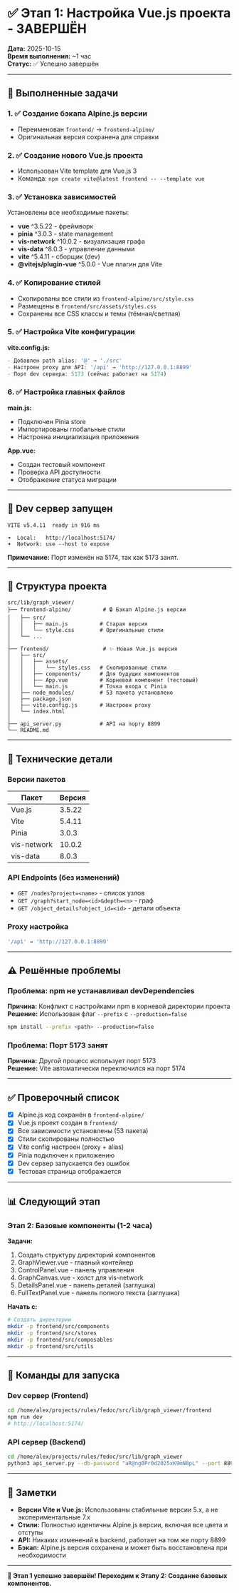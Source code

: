 # ✅ Этап 1: Настройка Vue.js проекта - ЗАВЕРШЁН

**Дата:** 2025-10-15  
**Время выполнения:** ~1 час  
**Статус:** ✅ Успешно завершён

---

## 🎯 Выполненные задачи

### 1. ✅ Создание бэкапа Alpine.js версии
- Переименован `frontend/` → `frontend-alpine/`
- Оригинальная версия сохранена для справки

### 2. ✅ Создание нового Vue.js проекта
- Использован Vite template для Vue.js 3
- Команда: `npm create vite@latest frontend -- --template vue`

### 3. ✅ Установка зависимостей
Установлены все необходимые пакеты:
- **vue** ^3.5.22 - фреймворк
- **pinia** ^3.0.3 - state management
- **vis-network** ^10.0.2 - визуализация графа
- **vis-data** ^8.0.3 - управление данными
- **vite** ^5.4.11 - сборщик (dev)
- **@vitejs/plugin-vue** ^5.0.0 - Vue плагин для Vite

### 4. ✅ Копирование стилей
- Скопированы все стили из `frontend-alpine/src/style.css`
- Размещены в `frontend/src/assets/styles.css`
- Сохранены все CSS классы и темы (тёмная/светлая)

### 5. ✅ Настройка Vite конфигурации
**vite.config.js:**
```javascript
- Добавлен path alias: '@' → './src'
- Настроен proxy для API: '/api' → 'http://127.0.0.1:8899'
- Порт dev сервера: 5173 (сейчас работает на 5174)
```

### 6. ✅ Настройка главных файлов
**main.js:**
- Подключен Pinia store
- Импортированы глобальные стили
- Настроена инициализация приложения

**App.vue:**
- Создан тестовый компонент
- Проверка API доступности
- Отображение статуса миграции

---

## 🚀 Dev сервер запущен

```
VITE v5.4.11  ready in 916 ms

➜  Local:   http://localhost:5174/
➜  Network: use --host to expose
```

**Примечание:** Порт изменён на 5174, так как 5173 занят.

---

## 📁 Структура проекта

```
src/lib/graph_viewer/
├── frontend-alpine/          # 🔒 Бэкап Alpine.js версии
│   ├── src/
│   │   ├── main.js          # Старая версия
│   │   └── style.css        # Оригинальные стили
│   └── ...
│
├── frontend/                 # ✨ Новая Vue.js версия
│   ├── src/
│   │   ├── assets/
│   │   │   └── styles.css   # Скопированные стили
│   │   ├── components/      # Для будущих компонентов
│   │   ├── App.vue          # Корневой компонент (тестовый)
│   │   └── main.js          # Точка входа с Pinia
│   ├── node_modules/        # 53 пакета установлено
│   ├── package.json
│   ├── vite.config.js       # Настроен proxy
│   └── index.html
│
├── api_server.py            # API на порту 8899
└── README.md
```

---

## 🔧 Технические детали

### Версии пакетов
| Пакет | Версия |
|-------|--------|
| Vue.js | 3.5.22 |
| Vite | 5.4.11 |
| Pinia | 3.0.3 |
| vis-network | 10.0.2 |
| vis-data | 8.0.3 |

### API Endpoints (без изменений)
- `GET /nodes?project=<name>` - список узлов
- `GET /graph?start_node=<id>&depth=<n>` - граф
- `GET /object_details?object_id=<id>` - детали объекта

### Proxy настройка
```javascript
'/api' → 'http://127.0.0.1:8899'
```

---

## ⚠️ Решённые проблемы

### Проблема: npm не устанавливал devDependencies
**Причина:** Конфликт с настройками npm в корневой директории проекта  
**Решение:** Использован флаг `--prefix` с `--production=false`
```bash
npm install --prefix <path> --production=false
```

### Проблема: Порт 5173 занят
**Причина:** Другой процесс использует порт 5173  
**Решение:** Vite автоматически переключился на порт 5174

---

## ✅ Проверочный список

- [x] Alpine.js код сохранён в `frontend-alpine/`
- [x] Vue.js проект создан в `frontend/`
- [x] Все зависимости установлены (53 пакета)
- [x] Стили скопированы полностью
- [x] Vite config настроен (proxy + alias)
- [x] Pinia подключен к приложению
- [x] Dev сервер запускается без ошибок
- [x] Тестовая страница отображается

---

## 📊 Следующий этап

### Этап 2: Базовые компоненты (1-2 часа)

**Задачи:**
1. Создать структуру директорий компонентов
2. GraphViewer.vue - главный контейнер
3. ControlPanel.vue - панель управления
4. GraphCanvas.vue - холст для vis-network
5. DetailsPanel.vue - панель деталей (заглушка)
6. FullTextPanel.vue - панель полного текста (заглушка)

**Начать с:**
```bash
# Создать директории
mkdir -p frontend/src/components
mkdir -p frontend/src/stores
mkdir -p frontend/src/composables
mkdir -p frontend/src/utils
```

---

## 💾 Команды для запуска

### Dev сервер (Frontend)
```bash
cd /home/alex/projects/rules/fedoc/src/lib/graph_viewer/frontend
npm run dev
# http://localhost:5174/
```

### API сервер (Backend)
```bash
cd /home/alex/projects/rules/fedoc/src/lib/graph_viewer
python3 api_server.py --db-password "aR@ng0Pr0d2025xK9mN8pL" --port 8899
```

---

## 📝 Заметки

- **Версии Vite и Vue.js:** Использованы стабильные версии 5.x, а не экспериментальные 7.x
- **Стили:** Полностью идентичны Alpine.js версии, включая все цвета и отступы
- **API:** Никаких изменений в backend, работает на том же порту 8899
- **Бэкап:** Alpine.js версия сохранена и может быть восстановлена при необходимости

---

**🎉 Этап 1 успешно завершён! Переходим к Этапу 2: Создание базовых компонентов.**


